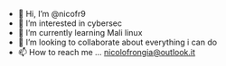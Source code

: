 - 👋 Hi, I’m @nicofr9
- 👀 I’m interested in cybersec
- 🌱 I’m currently learning Mali linux
- 💞️ I’m looking to collaborate about everything i can do
- 📫 How to reach me ... nicolofrongia@outlook.it

<!---
nicofr9/nicofr9 is a ✨ special ✨ repository because its `README.md` (this file) appears on your GitHub profile.
You can click the Preview link to take a look at your changes.
--->
